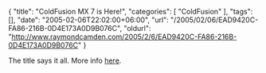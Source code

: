 {
	"title": "ColdFusion MX 7 is Here!",
	"categories": [
		"ColdFusion"
	],
	"tags": [],
	"date": "2005-02-06T22:02:00+06:00",
	"url": "/2005/02/06/EAD9420C-FA86-216B-0D4E173A0D9B076C",
	"oldurl": "http://www.raymondcamden.com/2005/2/6/EAD9420C-FA86-216B-0D4E173A0D9B076C"
}

The title says it all. More info <a href="http://www.macromedia.com/software/coldfusion/?promoid=home_prod_cf_082403">here</a>.